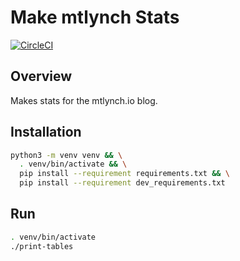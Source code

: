 # Make mtlynch Stats

[![CircleCI](https://circleci.com/gh/mtlynch/make-mtlynch-stats.svg?style=svg)](https://circleci.com/gh/mtlynch/make-mtlynch-stats)

## Overview

Makes stats for the mtlynch.io blog.

## Installation

```bash
python3 -m venv venv && \
  . venv/bin/activate && \
  pip install --requirement requirements.txt && \
  pip install --requirement dev_requirements.txt
```

## Run

```bash
. venv/bin/activate
./print-tables
```
